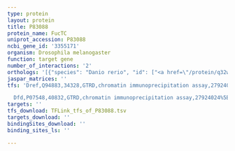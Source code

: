 ```yaml
---
type: protein
layout: protein
title: P83088
protein_name: FucTC
uniprot_accession: P83088
ncbi_gene_id: '3355171'
organism: Drosophila melanogaster
function: target gene
number_of_interactions: '2'
orthologs: '[{"species": "Danio rerio", "id": ["<a href=\"/protein/q32wf4\">Q32WF4</a>"]}, {"species": "Rattus norvegicus", "id": ["<a href=\"/protein/q712g6\">Q712G6</a>"]}]'
jaspar_matrices: ''
tfs: 'Dref,Q94883,34328,GTRD,chromatin immunoprecipitation assay,27924024%5Buid%5D,No

  Dfd,P07548,40832,GTRD,chromatin immunoprecipitation assay,27924024%5Buid%5D,No'
targets: ''
tfs_download: TFLink_tfs_of_P83088.tsv
targets_download: ''
bindingSites_download: ''
binding_sites_ls: ''

---
```

